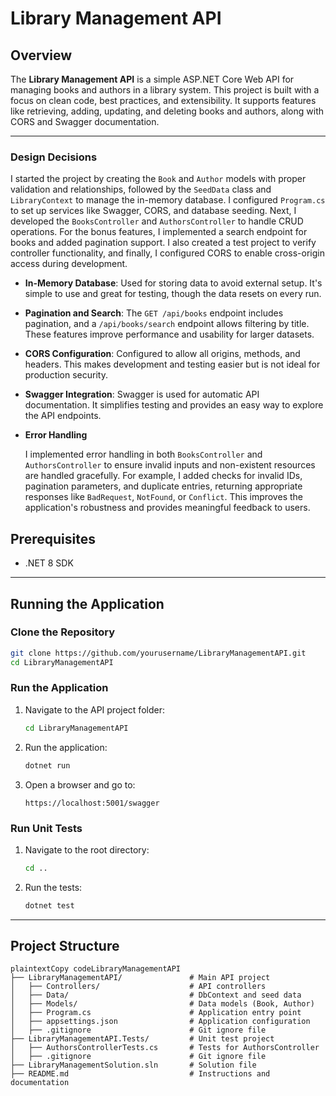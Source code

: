 # Library Management API

## Overview

The **Library Management API** is a simple ASP.NET Core Web API for managing books and authors in a library system. This project is built with a focus on clean code, best practices, and extensibility. It supports features like retrieving, adding, updating, and deleting books and authors, along with CORS and Swagger documentation.

------

### Design Decisions

I started the project by creating the `Book` and `Author` models with proper validation and relationships, followed by the `SeedData` class and `LibraryContext` to manage the in-memory database. I configured `Program.cs` to set up services like Swagger, CORS, and database seeding. Next, I developed the `BooksController` and `AuthorsController` to handle CRUD operations. For the bonus features, I implemented a search endpoint for books and added pagination support. I also created a test project to verify controller functionality, and finally, I configured CORS to enable cross-origin access during development.

- **In-Memory Database**:
  Used for storing data to avoid external setup. It's simple to use and great for testing, though the data resets on every run.

- **Pagination and Search**:
  The `GET /api/books` endpoint includes pagination, and a `/api/books/search` endpoint allows filtering by title. These features improve performance and usability for larger datasets.

- **CORS Configuration**:
  Configured to allow all origins, methods, and headers. This makes development and testing easier but is not ideal for production security.

- **Swagger Integration**:
  Swagger is used for automatic API documentation. It simplifies testing and provides an easy way to explore the API endpoints.

- **Error Handling**

  I implemented error handling in both `BooksController` and `AuthorsController` to ensure invalid inputs and non-existent resources are handled gracefully. For example, I added checks for invalid IDs, pagination parameters, and duplicate entries, returning appropriate responses like `BadRequest`, `NotFound`, or `Conflict`. This improves the application's robustness and provides meaningful feedback to users.

## Prerequisites

- .NET 8 SDK

------

## Running the Application

### Clone the Repository

```bash
git clone https://github.com/yourusername/LibraryManagementAPI.git
cd LibraryManagementAPI
```

### Run the Application

1. Navigate to the API project folder:

   ```bash
   cd LibraryManagementAPI
   ```

2. Run the application:

   ```bash
   dotnet run
   ```

3. Open a browser and go to:

   ```
   https://localhost:5001/swagger
   ```

### Run Unit Tests

1. Navigate to the root directory:

   ```bash
   cd ..
   ```

2. Run the tests:

   ```bash
   dotnet test
   ```

------

## Project Structure

```
plaintextCopy codeLibraryManagementAPI
├── LibraryManagementAPI/               # Main API project
│   ├── Controllers/                    # API controllers
│   ├── Data/                           # DbContext and seed data
│   ├── Models/                         # Data models (Book, Author)
│   ├── Program.cs                      # Application entry point
│   ├── appsettings.json                # Application configuration
│   ├── .gitignore                      # Git ignore file
├── LibraryManagementAPI.Tests/         # Unit test project
│   ├── AuthorsControllerTests.cs       # Tests for AuthorsController
│   ├── .gitignore                      # Git ignore file
├── LibraryManagementSolution.sln       # Solution file
├── README.md                           # Instructions and documentation
```